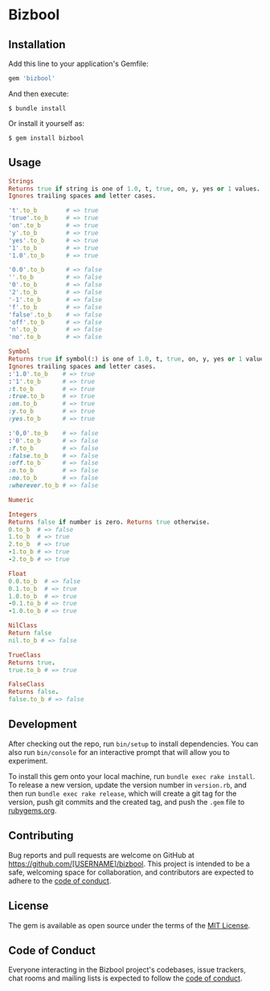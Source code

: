 # Bizbool



## Installation

Add this line to your application's Gemfile:

```ruby
gem 'bizbool'
```

And then execute:

    $ bundle install

Or install it yourself as:

    $ gem install bizbool

## Usage

```ruby
Strings
Returns true if string is one of 1.0, t, true, on, y, yes or 1 values. Returns false otherwise.
Ignores trailing spaces and letter cases.

't'.to_b        # => true
'true'.to_b     # => true
'on'.to_b       # => true
'y'.to_b        # => true
'yes'.to_b      # => true
'1'.to_b        # => true
'1.0'.to_b      # => true

'0.0'.to_b      # => false
''.to_b         # => false
'0'.to_b        # => false
'2'.to_b        # => false
'-1'.to_b       # => false
'f'.to_b        # => false
'false'.to_b    # => false
'off'.to_b      # => false
'n'.to_b        # => false
'no'.to_b       # => false

Symbol
Returns true if symbol(:) is one of 1.0, t, true, on, y, yes or 1 values. Returns false otherwise.
Ignores trailing spaces and letter cases.
:'1.0'.to_b    # => true
:'1'.to_b      # => true
:t.to_b        # => true
:true.to_b     # => true
:on.to_b       # => true
:y.to_b        # => true
:yes.to_b      # => true

:'0,0'.to_b    # => false
:'0'.to_b      # => false
:f.to_b        # => false
:false.to_b    # => false
:off.to_b      # => false
:n.to_b        # => false
:no.to_b       # => false
:wherever.to_b # => false

Numeric

Integers
Returns false if number is zero. Returns true otherwise.
0.to_b  # => false
1.to_b  # => true
2.to_b  # => true
-1.to_b # => true
-2.to_b # => true

Float
0.0.to_b  # => false
0.1.to_b  # => true
1.0.to_b  # => true
-0.1.to_b # => true
-1.0.to_b # => true

NilClass
Return false
nil.to_b # => false

TrueClass
Returns true.
true.to_b # => true

FalseClass
Returns false.
false.to_b # => false
```

## Development

After checking out the repo, run `bin/setup` to install dependencies. You can also run `bin/console` for an interactive prompt that will allow you to experiment.

To install this gem onto your local machine, run `bundle exec rake install`. To release a new version, update the version number in `version.rb`, and then run `bundle exec rake release`, which will create a git tag for the version, push git commits and the created tag, and push the `.gem` file to [rubygems.org](https://rubygems.org).

## Contributing

Bug reports and pull requests are welcome on GitHub at https://github.com/[USERNAME]/bizbool. This project is intended to be a safe, welcoming space for collaboration, and contributors are expected to adhere to the [code of conduct](https://github.com/[USERNAME]/bizbool/blob/master/CODE_OF_CONDUCT.md).

## License

The gem is available as open source under the terms of the [MIT License](https://opensource.org/licenses/MIT).

## Code of Conduct

Everyone interacting in the Bizbool project's codebases, issue trackers, chat rooms and mailing lists is expected to follow the [code of conduct](https://github.com/[USERNAME]/bizbool/blob/master/CODE_OF_CONDUCT.md).
